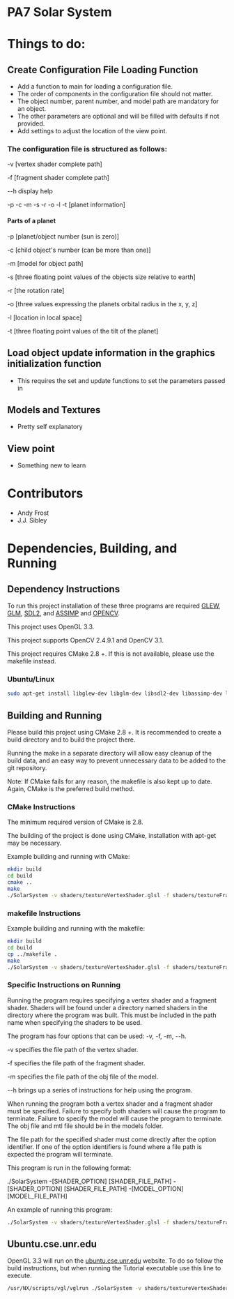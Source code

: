 # PA7 Solar System

# Things to do:

## Create Configuration File Loading Function
* Add a function to main for loading a configuration file.
* The order of components in the configuration file should not matter.
* The object number, parent number, and model path are mandatory for an object.
* The other parameters are optional and will be filled with defaults if not provided.
* Add settings to adjust the location of the view point.

### The configuration file is structured as follows:

-v [vertex shader complete path]

-f [fragment shader complete path]

--h display help

-p -c -m -s -r -o -l -t [planet information]

#### Parts of a planet
-p [planet/object number (sun is zero)]

-c [child object's number (can be more than one)]

-m [model for object path]

-s [three floating point values of the objects size relative to earth]

-r [the rotation rate]

-o [three values expressing the planets orbital radius in the x, y, z]

-l [location in local space]

-t [three floating point values of the tilt of the planet]


## Load object update information in the graphics initialization function

* This requires the set and update functions to set the parameters passed in

## Models and Textures

* Pretty self explanatory

## View point

* Something new to learn

# Contributors
* Andy Frost
* J.J. Sibley

# Dependencies, Building, and Running

## Dependency Instructions
To run this project installation of these three programs are required [GLEW](http://glew.sourceforge.net/), [GLM](http://glm.g-truc.net/0.9.7/index.html), [SDL2](https://wiki.libsdl.org/Tutorials), and [ASSIMP](http://www.assimp.org/) and [OPENCV](http://opencv.org/).

This project uses OpenGL 3.3.

This project supports OpenCV 2.4.9.1 and OpenCV 3.1.

This project requires CMake 2.8 +. If this is not available, please use the makefile instead.

### Ubuntu/Linux
```bash
sudo apt-get install libglew-dev libglm-dev libsdl2-dev libassimp-dev libopencv-dev
```

## Building and Running
Please build this project using CMake 2.8 +. It is recommended to create a build directory and to build the project there.

Running the make in a separate directory will allow easy cleanup of the build data, and an easy way to prevent unnecessary data to be added to the git repository.

Note: If CMake fails for any reason, the makefile is also kept up to date. Again, CMake is the preferred build method.

### CMake Instructions

The minimum required version of CMake is 2.8. 

The building of the project is done using CMake, installation with apt-get may be necessary.

Example building and running with CMake:

```bash
mkdir build
cd build
cmake ..
make
./SolarSystem -v shaders/textureVertexShader.glsl -f shaders/textureFragmentShader.glsl -m models/BoxT.obj
```

### makefile Instructions

Example building and running with the makefile:
```bash
mkdir build
cd build
cp ../makefile .
make
./SolarSystem -v shaders/textureVertexShader.glsl -f shaders/textureFragmentShader.glsl -m models/BoxT.obj
```

### Specific Instructions on Running
Running the program requires specifying a vertex shader and a fragment shader. Shaders will be found under a directory named shaders in the directory where the program was built. This must be included in the path name when specifying the shaders to be used.

The program has four options that can be used: -v, -f, -m, --h.

-v specifies the file path of the vertex shader.

-f specifies the file path of the fragment shader.

-m specifies the file path of the obj file of the model.

--h brings up a series of instructions for help using the program.

When running the program both a vertex shader and a fragment shader must be specified. Failure to specify both shaders will cause the program to terminate. Failure to specify the model will cause the program to terminate. The obj file and mtl file should be in the models folder.

The file path for the specified shader must come directly after the option identifier. If one of the option identifiers is found where a file path is expected the program will terminate.

This program is run in the following format:

./SolarSystem -[SHADER_OPTION] [SHADER_FILE_PATH] -[SHADER_OPTION] [SHADER_FILE_PATH] -[MODEL_OPTION] [MODEL_FILE_PATH]


An example of running this program:

```bash
./SolarSystem -v shaders/textureVertexShader.glsl -f shaders/textureFragmentShader.glsl -m models/BoxT.obj
```

## Ubuntu.cse.unr.edu
OpenGL 3.3 will run on the [ubuntu.cse.unr.edu](https://ubuntu.cse.unr.edu/) website. To do so follow the build instructions, but when running the Tutorial executable use this line to execute.
```bash
/usr/NX/scripts/vgl/vglrun ./SolarSystem -v shaders/textureVertexShader.glsl -f shaders/textureFragmentShader.glsl -m models/BoxT.obj
```
